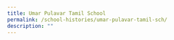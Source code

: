 ```yaml
---
title: Umar Pulavar Tamil School
permalink: /school-histories/umar-pulavar-tamil-sch/
description: ""
---
```

